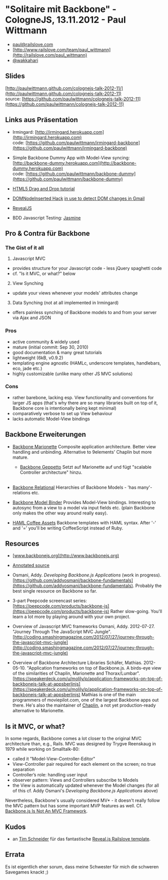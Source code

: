 "Solitaire mit Backbone" - CologneJS, 13.11.2012 - Paul Wittmann
================================================================

* [paul@railslove.com](mailto:paul@railslove.com)
* [http://www.railslove.com/team/paul_wittmann](http://railslove.com/paul_wittmann)
* [@wakkahari](http://twitter.com/wakkahari)

Slides
------
[http://paulwittmann.github.com/colognejs-talk-2012-11/](http://paulwittmann.github.com/colognejs-talk-2012-11)<br>
source: [https://github.com/paulwittmann/colognejs-talk-2012-11](https://github.com/paulwittmann/colognejs-talk-2012-11)


Links aus Präsentation
----------------------
* Irmingard: [http://irmingard.herokuapp.com](http://irmingard.herokuapp.com)<br>
  code: [https://github.com/paulwittmann/irmingard-backbone](https://github.com/paulwittmann/irmingard-backbone)

* Simple Backbone Dummy App with Model-View syncing: [http://backbone-dummy.herokuapp.com](http://backbone-dummy.herokuapp.com)<br>
  code: [https://github.com/paulwittmann/backbone-dummy](https://github.com/paulwittmann/backbone-dummy)

* [HTML5 Drag and Drop tutorial](http://www.html5rocks.com/en/tutorials/dnd/basics)
* [DOMNodeInserted Hack](http://davidwalsh.name/detect-node-insertion)
  [in use to detect DOM changes in Gmail](http://blog.streak.com/2012/11/how-to-detect-dom-changes-in-css.html)

* [RevealJS](http://lab.hakim.se/reveal-js)

* BDD Javascript Testing: [Jasmine](http://pivotal.github.com/jasmine)


Pro & Contra für Backbone
-------------------------

### The Gist of it all
1. Javascript MVC
  - provides structure for your Javascript code - less jQuery spaghetti code
  - cf. "Is it MVC, or what?" below
2. View Synching
  - update your views whenever your models' attributes change
3. Data Synching (not at all implemented in Irmingard)
  - offers painless synching of Backbone models to and from your server via Ajax and JSON

### Pros
+ active community &amp; widely used
+ mature (initial commit: Sep 30, 2010)
+ good documentation &amp; many great tutorials
+ lightweight (6kB, v0.9.2)
+ templating engine agnostic (HAMLc, underscore templates, handlebars, eco, jade etc.)
+ highly customizable (unlike many other JS MVC solutions)

### Cons
- rather barebone, lacking esp. View functionality and conventions for larger JS apps (that's why there are so many libraries built on top of it, Backbone core is intentionally being kept minimal)
- comparatively verbose to set up View behaviour
- lacks automatic Model-View bindings


Backbone Erweiterungen
----------------------
* [Backbone Marionette](https://github.com/derickbailey/backbone.marionette)
  Composite application architecture. Better view handling and unbinding. Alternative to 9elements' Chaplin but more mature.
  + [Backbone Geppetto](https://github.com/ModelN/backbone.geppetto)
    Setzt auf Marionette auf und fügt "scalable Controller architecture" hinzu.<br><br>

* [Backbone Relational](github.com/PaulUithol/Backbone-relational)
  Hierarchies of Backbone Models - 'has many'-relations etc.

* [Backbone Model Binder](github.com/theironcook/Backbone.ModelBinder)
  Provides Model-View bindings. Interesting to autosync from a view to a model via input fields etc. (plain Backbone only makes the other way around really easy).

* [HAML Coffee Assets](github.com/netzpirat/haml_coffee_assets)
  Backbone templates with HAML syntax. After '-' and '=' you'll be writing CoffeeScript instead of Ruby.


Resources
---------
* [www.backbonejs.org](http://www.backbonejs.org)

* [Annotated source](http://backbonejs.org/docs/backbone.html)

* Osmani, Addy. _Developing Backbone.js Applications_ (work in progress). [https://github.com/addyosmani/backbone-fundamentals](https://github.com/addyosmani/backbone-fundamentals).
  Probably the best single resource on Backbone so far.

* 3-part Peepcode screencast series: [https://peepcode.com/products/backbone-js](https://peepcode.com/products/backbone-js)
  Rather slow-going. You'll learn a lot more by playing around with your own project.

* Overview of Javascript MVC frameworks
  Osmani, Addy. 2012-07-27. "Journey Through The JavaScript MVC Jungle". [http://coding.smashingmagazine.com/2012/07/27/journey-through-the-javascript-mvc-jungle](http://coding.smashingmagazine.com/2012/07/27/journey-through-the-javascript-mvc-jungle)

* Overview of Backbone Architecture Libraries
  Schäfer, Mathias. 2012-05-10. "Application frameworks on top of Backbone.js. A birds-eye view of the similarities of Chaplin, Marionette and Thorax/Lumbar". [https://speakerdeck.com/u/molily/p/application-frameworks-on-top-of-backbonejs-talk-at-appsberlinjs](https://speakerdeck.com/u/molily/p/application-frameworks-on-top-of-backbonejs-talk-at-appsberlinjs)
  Mathias is one of the main programmers of moviepilot.com, one of the largest Backbone apps out there. He's also the maintainer of [Chaplin](https://github.com/chaplinjs/chaplin), a not yet production-ready alternative to Marionette.


Is it MVC, or what?
-------------------
In some regards, Backbone comes a lot closer to the original MVC architecture than, e.g., Rails.
MVC was designed by Trygve Reenskaug in 1979 while working on Smalltalk-80:
  - called it "Model-View-Controller-Editor"
  - View-Controller pair required for each element on the screen; no true separation
  - Controller’s role: handling user input
  - observer pattern: Views and Controllers subscribe to Models
  - the View is automatically updated whenever the Model changes
(for all of this cf. Addy Osmani's _Developing Backbone.js Applications_ above)

Nevertheless, Backbone's usually considered MV\* - it doesn't really follow the MVC pattern but has some important MVP features as well. Cf. [Backbone.js Is Not An MVC Framework](http://lostechies.com/derickbailey/2011/12/23/backbone-js-is-not-an-mvc-framework).


Kudos
-----
+ an [Tim Schneider](http://railslove.com/team/tim_schneider) für das fantastische [Reveal.js Railslove template](https://github.com/railslove/revealjs-template).


Errata
------
Es ist eigentlich eher sorum, dass meine Schwester für mich die schweren Savegames knackt ;)
